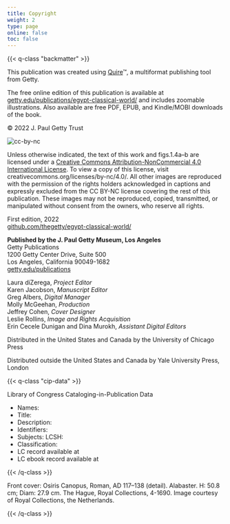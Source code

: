 ```yaml
---
title: Copyright
weight: 2
type: page
online: false
toc: false
---
```


{{< q-class "backmatter" >}}

This publication was created using [Quire](https://quire.getty.edu/)™, a multiformat publishing tool from Getty.

The free online edition of this publication is available at [getty.edu/publications/egypt-classical-world/](https://getty.edu/publications/egypt-classical-world/) and includes zoomable illustrations. Also available are free PDF, EPUB, and Kindle/MOBI downloads of the book.

© 2022 J. Paul Getty Trust

![cc-by-nc](/img/cc-by-nc--black.png)

Unless otherwise indicated, the text of this work and figs.1.4a–b are licensed under a [Creative Commons Attribution-NonCommercial 4.0 International License](https://creativecommons.org/licenses/by-nc/4.0/). To view a copy of this license, visit creativecommons.org/licenses/by-nc/4.0/. All other images are reproduced with the permission of the rights holders acknowledged in captions and expressly excluded from the CC BY-NC license covering the rest of this publication. These images may not be reproduced, copied, transmitted, or manipulated without consent from the owners, who reserve all rights.

First edition, 2022<br />
[github.com/thegetty/egypt-classical-world/](https://github.com/thegetty/egypt-classical-world/)

**Published by the J. Paul Getty Museum, Los Angeles**<br />
Getty Publications<br />
1200 Getty Center Drive, Suite 500<br />
Los Angeles, California 90049-1682<br />
[getty.edu/publications](http://www.getty.edu/publications/)<br />

Laura diZerega, *Project Editor*<br />
Karen Jacobson, *Manuscript Editor*<br />
Greg Albers, *Digital Manager*<br />
Molly McGeehan, *Production*<br />
Jeffrey Cohen, *Cover Designer*<br />
Leslie Rollins, *Image and Rights Acquisition*<br />
Erin Cecele Dunigan and Dina Murokh, *Assistant Digital Editors*<br />

Distributed in the United States and Canada by the University of Chicago Press

Distributed outside the United States and Canada by Yale University Press, London

{{< q-class "cip-data" >}}

Library of Congress Cataloging-in-Publication Data

- Names:
- Title:
- Description:
- Identifiers:
- Subjects: LCSH:
- Classification:
- LC record available at
- LC ebook record available at

{{< /q-class >}}

Front cover: Osiris Canopus, Roman, AD 117–138 (detail). Alabaster. H: 50.8 cm; Diam: 27.9 cm. The Hague, Royal Collections, 4-1690. Image courtesy of Royal Collections, the Netherlands.

{{< /q-class >}}
